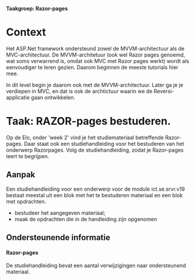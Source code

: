 **Taakgroep: Razor-pages**

# Context

Het ASP.Net framework ondersteund zowel de MVVM-architectuur als de MVC-architectuur. De MVVM-architetuur (ook wel Razor pages genoemd, wat soms verwarrend is, omdat ook MVC met Razor pages werkt) wordt als eenvoudiger te leren gezien. Daarom beginnen de meeste tutorials hier mee.

In dit level begin je daarom ook met de MVVM-architectuur. Later ga je je verdiepen in MVC, en dat is ook de archtictuur waarin we de Reversi-applicatie gaan ontwikkelen.

# Taak: RAZOR-pages bestuderen.

Op de Elo, onder 'week 2' vind je het studiemateriaal betreffende Razor-pages. Daar staat ook een studiehandleiding voor het bestuderen van het onderwerp Razorpages. Volg de studiehandleiding, zodat je Razor-pages leert te begrijpen.

## Aanpak

Een studiehandleiding voor een onderwerp voor de module ict.se.srvr.v19 bestaat meestal uit een blok met het te bestuderen materiaal en een blok met opdrachten.

-   bestudeer het aangegeven materiaal;
-   maak de opdrachten die in de handleiding zijn opgenomen

## Ondersteunende informatie

#### Razor-pages

De studiehandleiding bevat een aantal verwijzigingen naar ondersteunend materiaal.